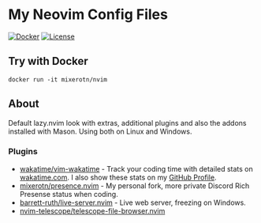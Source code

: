 # My Neovim Config Files

[![Docker](https://img.shields.io/badge/Docker-Test_it-2CA5E0?style=for-the-badge&logo=docker&logoColor=white)](https://hub.docker.com/r/mixerotn/nvim)
[![License](https://img.shields.io/badge/LICENSE-Apache_2.0-brightgreen?style=for-the-badge)](https://opensource.org/licenses/MIT)

## Try with Docker

```
docker run -it mixerotn/nvim
```

## About

Default lazy.nvim look with extras, additional plugins and also the addons installed with Mason. Using both on Linux and Windows.

### Plugins

- [wakatime/vim-wakatime](https://github.com/wakatime/vim-wakatime) - Track your coding time with detailed stats on [wakatime.com](https://wakatime.com). I also show these stats on my [GitHub Profile](https://github.com/mixerotn).
- [mixerotn/presence.nvim](https://github.com/mixerotn/presence.nvim) - My personal fork, more private Discord Rich Presense status when coding.
- [barrett-ruth/live-server.nvim](https://github.com/barrett-ruth/live-server.nvim) - Live web server, freezing on Windows.
- [nvim-telescope/telescope-file-browser.nvim](https://github.com/nvim-telescope/telescope-file-browser.nvim)
